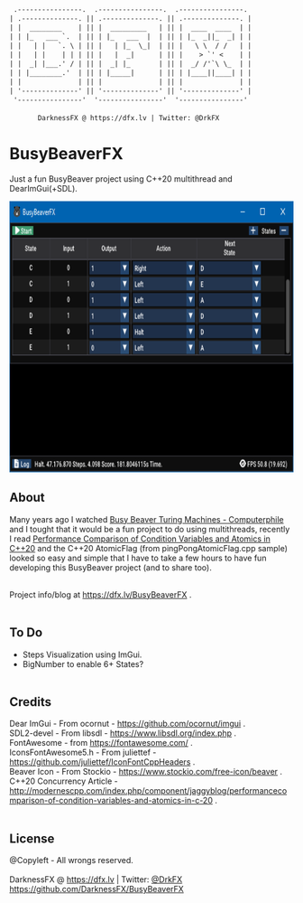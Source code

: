      .----------------.  .----------------.  .----------------. 
    | .--------------. || .--------------. || .--------------. |
    | |  ________    | || |  _________   | || |  ____  ____  | |
    | | |_   ___ `.  | || | |_   ___  |  | || | |_  _||_  _| | |
    | |   | |   `. \ | || |   | |_  \_|  | || |   \ \  / /   | |
    | |   | |    | | | || |   |  _|      | || |    > `' <    | |
    | |  _| |___.' / | || |  _| |_       | || |  _/ /'`\ \_  | |
    | | |________.'  | || | |_____|      | || | |____||____| | |
    | |              | || |              | || |              | |
    | '--------------' || '--------------' || '--------------' |
     '----------------'  '----------------'  '----------------' 

           DarknessFX @ https://dfx.lv | Twitter: @DrkFX

# BusyBeaverFX

Just a fun BusyBeaver project using C++20 multithread and DearImGui(+SDL).

<img src="https://raw.githubusercontent.com/DarknessFX/BusyBeaverFX/main/.git_img/BusyBeaverFX_screenshot.png" width="640" height="480" />

## About

Many years ago I watched <a href="https://www.youtube.com/watch?v=CE8UhcyJS0I" target="_blank">Busy Beaver Turing Machines - Computerphile</a> and I tought that it would be a fun project to do using multithreads, recently I read <a href="http://modernescpp.com/index.php/component/jaggyblog/performancecomparison-of-condition-variables-and-atomics-in-c-20" target="_blank">Performance Comparison of Condition Variables and Atomics in C++20</a> and the C++20 AtomicFlag (from pingPongAtomicFlag.cpp sample) looked so easy and simple that I have to take a few hours to have fun developing this BusyBeaver project (and to share too).<br/><br/>

Project info/blog at <a href="https://dfx.lv/TimelapseFX" target="_blank">https://dfx.lv/BusyBeaverFX</a> .<br/><br/>

## To Do

- Steps Visualization using ImGui.<br/>
- BigNumber to enable 6+ States?<br/><br/>

## Credits

Dear ImGui                - From ocornut - https://github.com/ocornut/imgui .<br/>
SDL2-devel                - From libsdl - https://www.libsdl.org/index.php .<br/>
FontAwesome               - from https://fontawesome.com/ .<br/>
IconsFontAwesome5.h       - From juliettef - https://github.com/juliettef/IconFontCppHeaders .<br/>
Beaver Icon               - From Stockio - https://www.stockio.com/free-icon/beaver .<br/>
C++20 Concurrency Article - http://modernescpp.com/index.php/component/jaggyblog/performancecomparison-of-condition-variables-and-atomics-in-c-20 .<br/><br/>

## License

@Copyleft - All wrongs reserved. <br/><br/>
DarknessFX @ <a href="https://dfx.lv" target="_blank">https://dfx.lv</a> | Twitter: <a href="https://twitter.com/DrkFX" target="_blank">@DrkFX</a> <br/>https://github.com/DarknessFX/BusyBeaverFX

